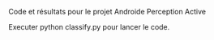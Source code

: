 Code et résultats pour le projet Androide Perception Active

Executer python classify.py pour lancer le code.
